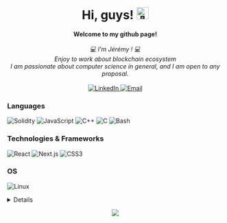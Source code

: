 <h1 align="center">Hi, guys! <img src="https://github.com/jecombe/jecombe/assets/24524555/766d336d-b87d-44ba-807c-c51de2bc6b4d" width="28px" alt="👋"></h1>

<p align="center">
    <b>Welcome to my github page!</b><br><br>
    <i>
        💻 I'm Jérémy ! 💻<br>
        Enjoy to work about blockchain ecosystem <br>
        I am passionate about computer science in general, and I am open to any proposal.<br>
    </i><br>
    <a href="https://www.linkedin.com/in/j%C3%A9r%C3%A9my-combe-90347312b">
        <img src="https://img.shields.io/badge/LinkedIn-blue?style=flat-square&logo=linkedin" alt="LinkedIn">
    </a>
   <a href="jeremcombe@hotmail.fr">
        <img src="https://img.shields.io/badge/gmail-blue?style=flat-square&logo=gmail" alt="Email">
    </a>
</p>

### Languages
![Solidity](https://img.shields.io/badge/solidity-black?style=for-the-badge&logo=solidity)
![JavaScript](https://img.shields.io/badge/javascript-black?style=for-the-badge&logo=javascript)
![C++](https://img.shields.io/badge/c++-black?style=for-the-badge&logo=cplusplus)
![C](https://img.shields.io/badge/c-black?style=for-the-badge&logo=c)
![Bash](https://img.shields.io/badge/bash-black?style=for-the-badge&logo=gnu-bash&logoColor=white)

### Technologies & Frameworks
![React](https://img.shields.io/badge/react-black?style=for-the-badge&logo=react)
![Next.js](https://img.shields.io/badge/next-black?style=for-the-badge&logo=next)
![CSS3](https://img.shields.io/badge/css3-black?style=for-the-badge&logo=css3)

### OS
![Linux](https://img.shields.io/badge/linux-black?style=for-the-badge&logo=Linux)

<details>
<p align="center">
  <a href="https://github.com/jecombe">
    <img src="http://github-profile-summary-cards.vercel.app/api/cards/profile-details?username=jecombe&theme=transparent" />
  </a>
  <a href="https://github.com/jecombe">
    <img src="https://github-readme-streak-stats.herokuapp.com/?user=jecombe&hide_border=true&card_width=338&theme=transparent" />
  </a>
  <a href="https://github.com/jecombe">
    <img src="http://github-profile-summary-cards.vercel.app/api/cards/stats?username=jecombe&theme=transparent" />
  </a>
  <a href="https://github.com/jecombe">
    <img src="https://github-readme-stats.vercel.app/api/top-langs/?username=jecombe&langs_count=10&exclude_repo=&hide=jupyter%20notebook,vim%20script,cmake,makefile,batchfile,emacs%20lisp,css,html&layout=default&card_width=699&hide_border=true&theme=transparent" />
  </a>
</p>
</details>

<p align="center">
  <a href="https://github.com/jecombe">
    <img src="https://komarev.com/ghpvc/?username=jecombe&color=blue&style=flat)" />
  </a>
</p>
<!--

- 🔭 I’m currently working on ...
- 🌱 I’m currently learning ...
- 👯 I’m looking to collaborate on ...
- 🤔 I’m looking for help with ...
- 💬 Ask me about ...
- 📫 How to reach me: ...
- 😄 Pronouns: ...
- ⚡ Fun fact: ...
-->
